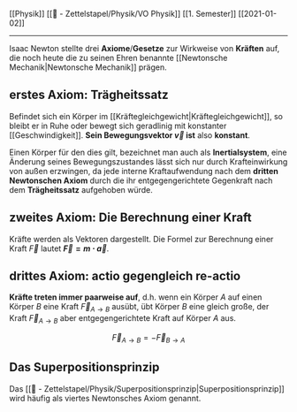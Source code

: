 [[Physik]] [[📄 - Zettelstapel/Physik/VO Physik]] [[1. Semester]] [[2021-01-02]]

---

Isaac Newton stellte drei **Axiome**/**Gesetze** zur Wirkweise von **Kräften** auf, die noch heute die zu seinen Ehren benannte [[Newtonsche Mechanik|Newtonsche Mechanik]] prägen.

## erstes Axiom: Trägheitssatz
Befindet sich ein Körper im [[Kräftegleichgewicht|Kräftegleichgewicht]], so bleibt er in Ruhe oder bewegt sich geradlinig mit konstanter [[Geschwindigkeit]]. **Sein Bewegungsvektor $\vec{v}$ ist** also **konstant**.

Einen Körper für den dies gilt, bezeichnet man auch als **Inertialsystem**, eine Änderung seines Bewegungszustandes lässt sich nur durch Krafteinwirkung von außen erzwingen, da jede interne Kraftaufwendung nach dem **dritten Newtonschen Axiom** durch die ihr entgegengerichtete Gegenkraft nach dem **Trägheitssatz** aufgehoben würde.

## zweites Axiom: Die Berechnung einer Kraft

Kräfte werden als Vektoren dargestellt. Die Formel zur Berechnung einer Kraft $\vec{F}$ lautet **$\vec{F} = m \cdot \vec{a}$**.

## drittes Axiom: actio gegengleich re-actio

**Kräfte treten immer paarweise auf**, d.h. wenn ein Körper $A$  auf einen Körper $B$ eine Kraft $\vec{F}_{A \rightarrow B}$ ausübt, übt Körper $B$ eine gleich große, der Kraft $\vec{F}_{A \rightarrow B}$ aber entgegengerichtete Kraft auf Körper $A$ aus.

$$
\vec{F}_{A \rightarrow B} = -\vec{F}_{B \rightarrow A}
$$

## Das Superpositionsprinzip

Das [[📄 - Zettelstapel/Physik/Superpositionsprinzip|Superpositionsprinzip]] wird häufig als viertes Newtonsches Axiom genannt.